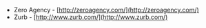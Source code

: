  * Zero Agency - [http://zeroagency.com/](http://zeroagency.com/)
 * Zurb - [http://www.zurb.com/](http://www.zurb.com/)